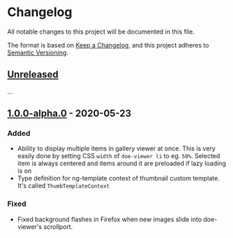 # Changelog

All notable changes to this project will be documented in this file.

The format is based on [Keep a Changelog](https://keepachangelog.com/en/1.0.0/),
and this project adheres to [Semantic Versioning](https://semver.org/spec/v2.0.0.html).

## [Unreleased]

...

## [1.0.0-alpha.0] - 2020-05-23

### Added

- Ability to display multiple items in gallery viewer at once. This is very easily done by setting CSS `width` of `doe-viewer li` to eg. `50%`. Selected item is always centered and items around it are preloaded if lazy loading is on
- Type definition for ng-template context of thumbnail custom template. It's called `ThumbTemplateContext`

### Fixed

- Fixed background flashes in Firefox when new images slide into doe-viewer's scrollport.

[unreleased]: https://github.com/daelmaak/ngx-doe-gallery/compare/v1.0.0-alpha.0...HEAD
[1.0.0-alpha.0]: https://github.com/daelmaak/ngx-doe-gallery/compare/v0.1.0-alpha.6...v1.0.0-alpha.0
